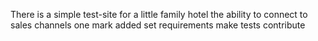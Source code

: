 There is a simple test-site for a little family hotel
the ability to connect to sales channels
one mark added
set requirements
make tests
contribute
